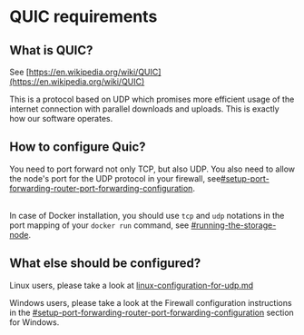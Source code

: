 # QUIC requirements

## What is QUIC?

See [https://en.wikipedia.org/wiki/QUIC](https://en.wikipedia.org/wiki/QUIC)

This is a protocol based on UDP which promises more efficient usage of the internet connection with parallel downloads and uploads. This is exactly how our software operates.

## How to configure Quic?

You need to port forward not only TCP, but also UDP. You also need to allow the node's port for the UDP protocol in your firewall, see[#setup-port-forwarding-router-port-forwarding-configuration](../port-forwarding.md#setup-port-forwarding-router-port-forwarding-configuration "mention").&#x20;

\
In case of Docker installation, you should use `tcp` and `udp` notations in the port mapping of your `docker run` command, see [#running-the-storage-node](../../setup/cli/storage-node.md#running-the-storage-node "mention").

## What else should be configured?

Linux users, please take a look at [linux-configuration-for-udp.md](linux-configuration-for-udp.md "mention")

Windows users, please take a look at the Firewall configuration instructions in the [#setup-port-forwarding-router-port-forwarding-configuration](../port-forwarding.md#setup-port-forwarding-router-port-forwarding-configuration "mention") section for Windows.
